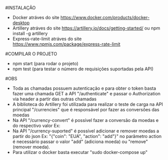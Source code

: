 #INSTALAÇÃO

- Docker atráves do site https://www.docker.com/products/docker-desktop
- Artillery atráves do site https://artillery.io/docs/getting-started/ ou npm install -g artillery
- Express-rate-limit atráves do site https://www.npmjs.com/package/express-rate-limit 

#COMPILAR O PROJETO

- npm start (para rodar o projeto)
- npm test (para testar o número de requisições suportadas pela API)

#OBS

- Toda as chamadas possuem autenticação e para obter o token basta fazer uma chamada GET a API "/authenticate" e passar o Authorization via header a partir das outras chamadas 
- A biblioteca do Artillery foi utilizada para realizar o teste de carga na API principal "/currencies" que é responsável por fazer as conversões das moedas
- Na API "/currency-convert" é possível fazer a conversão da moedas e do respectivo valor Ex: 
- Na API "/currency-suported" é possível adicionar e remover moedas a partir do json Ex: "{"coin": "EUA", "action": "add"}" no parâmetro action é necessário passar o valor "add" (adiciona moeda) ou "remove" (remover moeda).
- Para utilizar o docker basta executar "sudo docker-compose up"
